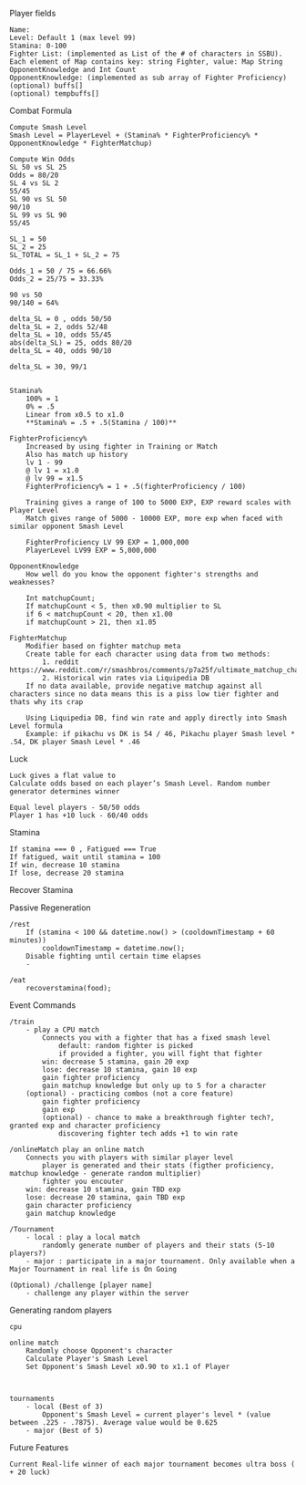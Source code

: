 Player fields

	Name: 
	Level: Default 1 (max level 99)
	Stamina: 0-100
	Fighter List: (implemented as List of the # of characters in SSBU). Each element of Map contains key: string Fighter, value: Map String OpponentKnowledge and Int Count
	OpponentKnowledge: (implemented as sub array of Fighter Proficiency)
	(optional) buffs[]
	(optional) tempbuffs[]
	
Combat Formula

	Compute Smash Level
	Smash Level = PlayerLevel + (Stamina% * FighterProficiency% * OpponentKnowledge * FighterMatchup)
	
	Compute Win Odds
	SL 50 vs SL 25
	Odds = 80/20
	SL 4 vs SL 2
	55/45
	SL 90 vs SL 50
	90/10
	SL 99 vs SL 90
	55/45
	
	SL_1 = 50 
	SL_2 = 25
	SL_TOTAL = SL_1 + SL_2 = 75
	
	Odds_1 = 50 / 75 = 66.66%
	Odds_2 = 25/75 = 33.33%
	
	90 vs 50
	90/140 = 64%
	
	delta_SL = 0 , odds 50/50
	delta_SL = 2, odds 52/48
	delta_SL = 10, odds 55/45
	abs(delta_SL) = 25, odds 80/20
	delta_SL = 40, odds 90/10
	
	delta_SL = 30, 99/1
	
	
	Stamina%
		100% = 1
		0% = .5
		Linear from x0.5 to x1.0
		**Stamina% = .5 + .5(Stamina / 100)**
		
	FighterProficiency%
		Increased by using fighter in Training or Match
		Also has match up history
		lv 1 - 99
		@ lv 1 = x1.0
		@ lv 99 = x1.5
		FighterProficiency% = 1 + .5(fighterProficiency / 100)
		
		Training gives a range of 100 to 5000 EXP, EXP reward scales with Player Level
		Match gives range of 5000 - 10000 EXP, more exp when faced with similar opponent Smash Level
		
		FighterProficiency LV 99 EXP = 1,000,000
		PlayerLevel LV99 EXP = 5,000,000
		
	OpponentKnowledge
		How well do you know the opponent fighter's strengths and weaknesses?
		
		Int matchupCount;
		If matchupCount < 5, then x0.90 multiplier to SL
		if 6 < matchupCount < 20, then x1.00
		if matchupCount > 21, then x1.05
	
	FighterMatchup
		Modifier based on fighter matchup meta
		Create table for each character using data from two methods:
			1. reddit https://www.reddit.com/r/smashbros/comments/p7a25f/ultimate_matchup_chart_compilation_v6/
			2. Historical win rates via Liquipedia DB
		If no data available, provide negative matchup against all characters since no data means this is a piss low tier fighter and thats why its crap
		
		Using Liquipedia DB, find win rate and apply directly into Smash Level formula
		Example: if pikachu vs DK is 54 / 46, Pikachu player Smash level * .54, DK player Smash Level * .46

Luck

	Luck gives a flat value to 
	Calculate odds based on each player’s Smash Level. Random number generator determines winner
	
	Equal level players - 50/50 odds
	Player 1 has +10 luck - 60/40 odds

Stamina

	If stamina === 0 , Fatigued === True
	If fatigued, wait until stamina = 100
	If win, decrease 10 stamina
	If lose, decrease 20 stamina

Recover Stamina 

Passive Regeneration

	/rest
		If (stamina < 100 && datetime.now() > (cooldownTimestamp + 60 minutes))
			cooldownTimestamp = datetime.now();
		Disable fighting until certain time elapses
		-

	/eat
		recoverstamina(food);
	
Event Commands

	/train 
		- play a CPU match
			Connects you with a fighter that has a fixed smash level
				default: random fighter is picked
				if provided a fighter, you will fight that fighter
			win: decrease 5 stamina, gain 20 exp
			lose: decrease 10 stamina, gain 10 exp
			gain fighter proficiency
			gain matchup knowledge but only up to 5 for a character
		(optional) - practicing combos (not a core feature)
			gain fighter proficiency
			gain exp
			(optional) - chance to make a breakthrough fighter tech?, granted exp and character proficiency
				discovering fighter tech adds +1 to win rate
	
	/onlineMatch play an online match
		Connects you with players with similar player level
			player is generated and their stats (figther proficiency, matchup knowledge - generate random multiplier)
			fighter you encouter
		win: decrease 10 stamina, gain TBD exp
		lose: decrease 20 stamina, gain TBD exp
		gain character proficiency
		gain matchup knowledge
	
	/Tournament 
		- local : play a local match
			randomly generate number of players and their stats (5-10 players?)
		- major : participate in a major tournament. Only available when a Major Tournament in real life is On Going
		
	(Optional) /challenge [player name]
		- challenge any player within the server
		
Generating random players
	
	cpu
	
	online match
		Randomly choose Opponent's character
		Calculate Player's Smash Level
		Set Opponent's Smash Level x0.90 to x1.1 of Player
		
		
		
	tournaments
		- local (Best of 3)
			Opponent's Smash Level = current player's level * (value between .225 - .7875). Average value would be 0.625
		- major (Best of 5)
			
	

Future Features

	Current Real-life winner of each major tournament becomes ultra boss ( + 20 luck)
